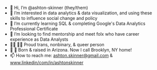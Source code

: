 - 👋 Hi, I’m @ashton-skinner (they/them)
- 👀 I’m interested in data analytics & data visualization, and using these skills to influence social change and policy
- 🌱 I’m currently learning SQL & completing Google's Data Analytics Professional Certificate
- 💞️ I’m looking to find mentorship and meet folx who have career experience as Data Analysts
- 🏳️‍⚧ 🏳️‍🌈 Proud trans, nonbinary, & queer person
- 🌵 🚕  Born & raised in Arizona. Now I call Brooklyn, NY home! 
- 📫 How to reach me: ashton.skinner@gmail.com & www.linkedin/com/in/ashtonskinner
